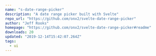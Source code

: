 ```yaml
---
name: "s-date-range-picker"
description: "A date range picker built with Svelte"
repo_url: "https://github.com/onx2/svelte-date-range-picker"
author: "Jeff Rooks"
homepage: "https://github.com/onx2/svelte-date-range-picker#readme"
downloads: 20
updated: "2019-12-14T15:42:07.264Z"
tags: 
  - ui
---
```

